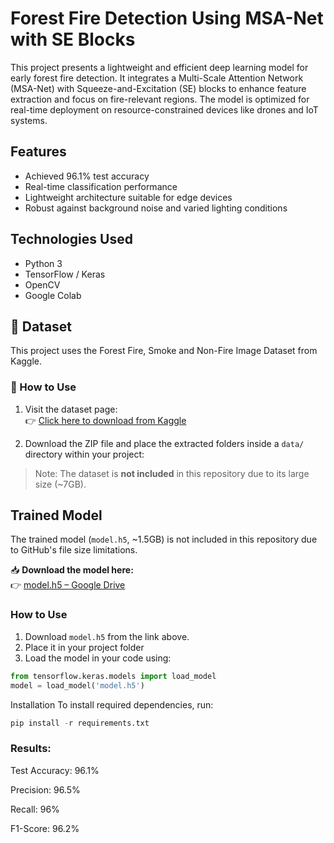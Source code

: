 #  Forest Fire Detection Using MSA-Net with SE Blocks

This project presents a lightweight and efficient deep learning model for early forest fire detection. It integrates a Multi-Scale Attention Network (MSA-Net) with Squeeze-and-Excitation (SE) blocks to enhance feature extraction and focus on fire-relevant regions. The model is optimized for real-time deployment on resource-constrained devices like drones and IoT systems.

## Features
- Achieved 96.1% test accuracy
- Real-time classification performance
- Lightweight architecture suitable for edge devices
- Robust against background noise and varied lighting conditions

## Technologies Used
- Python 3
- TensorFlow / Keras
- OpenCV
- Google Colab

## 📁 Dataset

This project uses the Forest Fire, Smoke and Non-Fire Image Dataset from Kaggle.

### 🔽 How to Use

1. Visit the dataset page:  
👉 [Click here to download from Kaggle](https://www.kaggle.com/datasets/amerzishminha/forest-fire-smoke-and-non-fire-image-dataset?resource=download)  

2. Download the ZIP file and place the extracted folders inside a `data/` directory within your project:

> Note: The dataset is **not included** in this repository due to its large size (~7GB).

## Trained Model

The trained model (`model.h5`, ~1.5GB) is not included in this repository due to GitHub's file size limitations.

📥 **Download the model here:**  
👉 [model.h5 – Google Drive](https://drive.google.com/file/d/1-U_XCgM0Ay_yztxzjdDrNJIOjLS_86tQ/view?usp=sharing)

###  How to Use

1. Download `model.h5` from the link above.
2. Place it in your project folder
3. Load the model in your code using:

```python
from tensorflow.keras.models import load_model
model = load_model('model.h5')
```
Installation
To install required dependencies, run:
```python
pip install -r requirements.txt
```
### Results:
Test Accuracy: 96.1%

Precision: 96.5%

Recall: 96%

F1-Score: 96.2%
